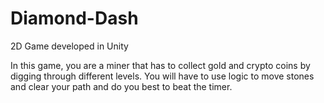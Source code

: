 # Diamond-Dash
2D Game developed in Unity

In this game, you are a miner that has to collect gold and crypto coins by digging through different levels. 
You will have to use logic to move stones and clear your path and do you best to beat the timer.
